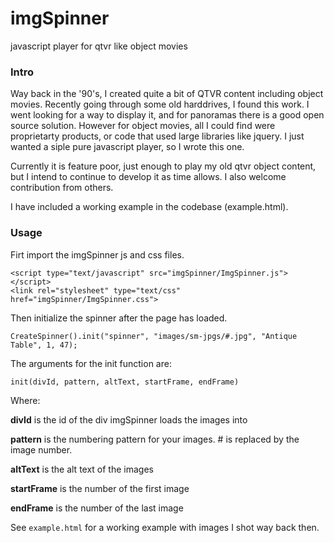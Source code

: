# imgSpinner
 javascript player for qtvr like object movies
 
### Intro

Way back in the '90's, I created quite a bit of QTVR content including object movies. Recently going through some old harddrives, I found this work. I went looking for a way to display it, and for panoramas there is a good open source solution. However for object movies, all I could find were proprietarty products, or code that used large libraries like jquery. I just wanted a siple pure javascript player, so I wrote this one.

Currently it is feature poor, just enough to play my old qtvr object content, but I intend to continue to develop it as time allows. I also welcome contribution from others.

I have included a working example in the codebase (example.html).

### Usage

Firt import the imgSpinner js and css files.

 	<script type="text/javascript" src="imgSpinner/ImgSpinner.js"></script>
	<link rel="stylesheet" type="text/css" href="imgSpinner/ImgSpinner.css">
 
Then initialize the spinner after the page has loaded.

	CreateSpinner().init("spinner", "images/sm-jpgs/#.jpg", "Antique Table", 1, 47);
	
The arguments for the init function are:

	init(divId, pattern, altText, startFrame, endFrame)
	
Where:

**divId** is the id of the div imgSpinner loads the images into

**pattern** is the numbering pattern for your images. # is replaced by the image number.

**altText** is the alt text of the images

**startFrame** is the number of the first image

**endFrame** is the number of the last image

See `example.html` for a working example with images I shot way back then.

	
